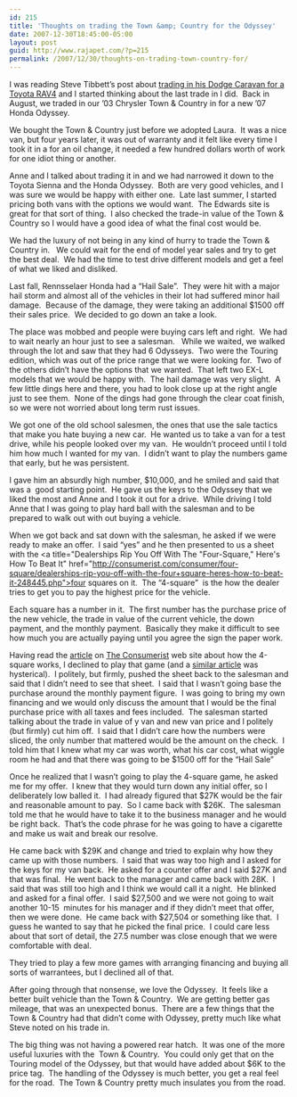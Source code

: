 ```yaml
---
id: 215
title: 'Thoughts on trading the Town &amp; Country for the Odyssey'
date: 2007-12-30T18:45:00-05:00
layout: post
guid: http://www.rajapet.com/?p=215
permalink: /2007/12/30/thoughts-on-trading-town-country-for/
---
```

I was reading Steve Tibbett&#8217;s post about [trading in his Dodge Caravan for a Toyota RAV4](http://blog.stevex.net/index.php/2007/12/29/rav4-vs-grand-caravan-es/trackback/ "SteveX's blog") and I started thinking about the last trade in I did.  Back in August, we traded in our &#8217;03 Chrysler Town & Country in for a new &#8217;07 Honda Odyssey.

We bought the Town & Country just before we adopted Laura.  It was a nice van, but four years later, it was out of warranty and it felt like every time I took it in a for an oil change, it needed a few hundred dollars worth of work for one idiot thing or another.

Anne and I talked about trading it in and we had narrowed it down to the Toyota Sienna and the Honda Odyssey.  Both are very good vehicles, and I was sure we would be happy with either one.  Late last summer, I started pricing both vans with the options we would want.  The Edwards site is great for that sort of thing.  I also checked the trade-in value of the Town & Country so I would have a good idea of what the final cost would be.

We had the luxury of not being in any kind of hurry to trade the Town & Country in.   We could wait for the end of model year sales and try to get the best deal.  We had the time to test drive different models and get a feel of what we liked and disliked.

Last fall, Rennsselaer Honda had a &#8220;Hail Sale&#8221;.  They were hit with a major hail storm and almost all of the vehicles in their lot had suffered minor hail damage.  Because of the damage, they were taking an additional $1500 off their sales price.  We decided to go down an take a look.

The place was mobbed and people were buying cars left and right.  We had to wait nearly an hour just to see a salesman.   While we waited, we walked through the lot and saw that they had 6 Odysseys.  Two were the Touring edition, which was out of the price range that we were looking for.  Two of the others didn&#8217;t have the options that we wanted.  That left two EX-L models that we would be happy with.  The hail damage was very slight.  A few little dings here and there, you had to look close up at the right angle just to see them.  None of the dings had gone through the clear coat finish, so we were not worried about long term rust issues.

We got one of the old school salesmen, the ones that use the sale tactics that make you hate buying a new car.  He wanted us to take a van for a test drive, while his people looked over my van.  He wouldn&#8217;t proceed until I told him how much I wanted for my van.  I didn&#8217;t want to play the numbers game that early, but he was persistent.

I gave him an absurdly high number, $10,000, and he smiled and said that was a  good starting point.  He gave us the keys to the Odyssey that we liked the most and Anne and I took it out for a drive.  While driving I told Anne that I was going to play hard ball with the salesman and to be prepared to walk out with out buying a vehicle.

When we got back and sat down with the salesman, he asked if we were ready to make an offer.  I said &#8220;yes&#8221; and he then presented to us a sheet with the <a title="Dealerships Rip You Off With The "Four-Square," Here's How To Beat It" href="http://consumerist.com/consumer/four-square/dealerships-rip-you-off-with-the-four+square-heres-how-to-beat-it-248445.php">four squares</a> on it.  The &#8220;4-square&#8221;  is the how the dealer tries to get you to pay the highest price for the vehicle.

Each square has a number in it.  The first number has the purchase price of the new vehicle, the trade in value of the current vehicle, the down payment, and the monthly payment.  Basically they make it difficult to see how much you are actually paying until you agree the sign the paper work.

Having read the [article](http://consumerist.com/consumer/four-square/dealerships-rip-you-off-with-the-four+square-heres-how-to-beat-it-248445.php) on [The Consumerist](http://consumerist.com/) web site about how the 4-square works, I declined to play that game (and a [similar article](http://consumerist.com/consumer/how-to/13-step-method-for-buying-a-car-while-controlling-the-sale-and-the-price-296553.php "13 Step Method For Buying A Car While Controlling The Sale And The Price") was hysterical).  I politely, but firmly, pushed the sheet back to the salesman and said that I didn&#8217;t need to see that sheet.  I said that I wasn&#8217;t going base the purchase around the monthly payment figure.  I was going to bring my own financing and we would only discuss the amount that I would be the final purchase price with all taxes and fees included.  The salesman started talking about the trade in value of y van and new van price and I politely (but firmly) cut him off.  I said that I didn&#8217;t care how the numbers were sliced, the only number that mattered would be the amount on the check.  I told him that I knew what my car was worth, what his car cost, what wiggle room he had and that there was going to be $1500 off for the &#8220;Hail Sale&#8221;

Once he realized that I wasn&#8217;t going to play the 4-square game, he asked me for my offer.  I knew that they would turn down any initial offer, so I deliberately low balled it.  I had already figured that $27K would be the fair and reasonable amount to pay.  So I came back with $26K.  The salesman told me that he would have to take it to the business manager and he would be right back.  That&#8217;s the code phrase for he was going to have a cigarette and make us wait and break our resolve. 

He came back with $29K and change and tried to explain why how they came up with those numbers.  I said that was way too high and I asked for the keys for my van back.  He asked for a counter offer and I said $27K and that was final.  He went back to the manager and came back with 28K.  I said that was still too high and I think we would call it a night.  He blinked and asked for a final offer.  I said $27,500 and we were not going to wait another 10-15  minutes for his manager and if they didn&#8217;t meet that offer, then we were done.  He came back with $27,504 or something like that.  I guess he wanted to say that he picked the final price.  I could care less about that sort of detail, the 27.5 number was close enough that we were comfortable with deal.

They tried to play a few more games with arranging financing and buying all sorts of warrantees, but I declined all of that.

After going through that nonsense, we love the Odyssey.  It feels like a better built vehicle than the Town & Country.  We are getting better gas mileage, that was an unexpected bonus.  There are a few things that the Town & Country had that didn&#8217;t come with Odyssey, pretty much like what Steve noted on his trade in.  

The big thing was not having a powered rear hatch.  It was one of the more useful luxuries with the  Town & Country.  You could only get that on the Touring model of the Odyssey, but that would have added about $6K to the price tag.  The handling of the Odyssey is much better, you get a real feel for the road.  The Town & Country pretty much insulates you from the road.
